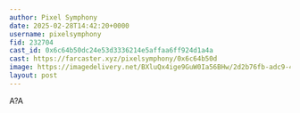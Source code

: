 ```yaml
---
author: Pixel Symphony
date: 2025-02-28T14:42:20+0000
username: pixelsymphony
fid: 232704
cast_id: 0x6c64b50dc24e53d3336214e5affaa6ff924d1a4a
cast: https://farcaster.xyz/pixelsymphony/0x6c64b50d
image: https://imagedelivery.net/BXluQx4ige9GuW0Ia56BHw/2d2b76fb-adc9-40c4-29ec-017e7286e000/original
layout: post
---
```


A?A

<img src='https://imagedelivery.net/BXluQx4ige9GuW0Ia56BHw/2d2b76fb-adc9-40c4-29ec-017e7286e000/original' alt='' referrerpolicy='no-referrer'/>
